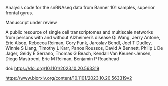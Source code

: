 Analysis code for the snRNAseq data from Banner 101 samples, superior frontal gyrus.

Manuscript under review

A public resource of single cell transcriptomes and multiscale networks from persons with and without Alzheimer’s disease
Qi Wang, Jerry Antone, Eric Alsop, Rebecca Reiman, Cory Funk, Jaroslav Bendl, Joel T Dudley, Winnie S Liang, Timothy L Karr, Panos Roussos, David A Bennett, Philip L De Jager, Geidy E Serrano, Thomas G Beach, Kendall Van Keuren-Jensen, Diego Mastroeni, Eric M Reiman, Benjamin P Readhead

doi: https://doi.org/10.1101/2023.10.20.563319

https://www.biorxiv.org/content/10.1101/2023.10.20.563319v2
